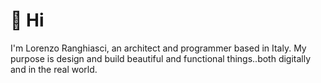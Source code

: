 # 👋 Hi

I'm Lorenzo Ranghiasci, an architect and programmer based in Italy. My purpose is design and build beautiful and functional things..both digitally and in the real world.

<!---
zioscuro/zioscuro is a ✨ special ✨ repository because its `README.md` (this file) appears on your GitHub profile.
You can click the Preview link to take a look at your changes.
--->
